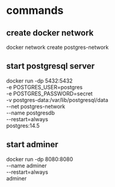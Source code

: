 # commands

## create docker network

docker network create postgres-network

## start postgresql server

docker run -dp 5432:5432 \
-e POSTGRES_USER=postgres \
-e POSTGRES_PASSWORD=secret \
-v postgres-data:/var/lib/postgresql/data \
--net postgres-network \
--name postgresdb \
--restart=always \
postgres:14.5

## start adminer

docker run -dp 8080:8080 \
--name adminer \
--restart=always \
adminer
